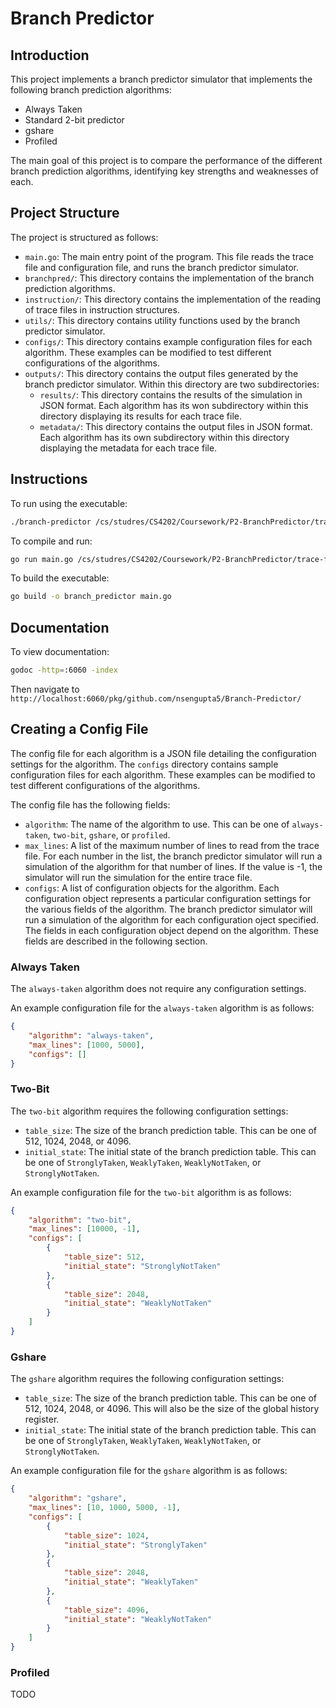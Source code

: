# Branch Predictor

## Introduction

This project implements a branch predictor simulator that implements the following branch prediction algorithms:
- Always Taken
- Standard 2-bit predictor
- gshare
- Profiled

The main goal of this project is to compare the performance of the different branch prediction algorithms, identifying key strengths and weaknesses of each.

## Project Structure

The project is structured as follows:
- `main.go`: The main entry point of the program. This file reads the trace file and configuration file, and runs the branch predictor simulator.
- `branchpred/`: This directory contains the implementation of the branch prediction algorithms.
- `instruction/`: This directory contains the implementation of the reading of trace files in instruction structures.
- `utils/`: This directory contains utility functions used by the branch predictor simulator.
- `configs/`: This directory contains example configuration files for each algorithm. These examples can be modified to test different configurations of the algorithms.
- `outputs/`: This directory contains the output files generated by the branch predictor simulator. Within this directory are two subdirectories:
    - `results/`: This directory contains the results of the simulation in JSON format. Each algorithm has its won subdirectory within this directory displaying its results for each trace file.
    - `metadata/`: This directory contains the output files in JSON format. Each algorithm has its own subdirectory within this directory displaying the metadata for each trace file.

## Instructions

To run using the executable:
```bash
./branch-predictor /cs/studres/CS4202/Coursework/P2-BranchPredictor/trace-files/<trace-file> configs/<config-file>
```
To compile and run:
```bash
go run main.go /cs/studres/CS4202/Coursework/P2-BranchPredictor/trace-files/<trace-file> configs/<config-file>
```
To build the executable:
```bash
go build -o branch_predictor main.go
```

## Documentation

To view documentation:
```bash
godoc -http=:6060 -index
```
Then navigate to `http://localhost:6060/pkg/github.com/nsengupta5/Branch-Predictor/`

## Creating a Config File

The config file for each algorithm is a JSON file detailing the configuration settings for the algorithm. The `configs` directory contains sample configuration files for each algorithm. These examples can be modified to test different configurations of the algorithms.

The config file has the following fields:
- `algorithm`: The name of the algorithm to use. This can be one of `always-taken`, `two-bit`, `gshare`, or `profiled`.
- `max_lines`: A list of the maximum number of lines to read from the trace file. For each number in the list, the branch predictor simulator will run a simulation of the algorithm for that number of lines. If the value is -1, the simulator will run the simulation for the entire trace file. 
- `configs`: A list of configuration objects for the algorithm. Each configuration object represents a particular configuration settings for the various fields of the algorithm. The branch predictor simulator will run a simulation of the algorithm for each configuration oject specified. The fields in each configuration object depend on the algorithm. These fields are described in the following section.

### Always Taken

The `always-taken` algorithm does not require any configuration settings. 

An example configuration file for the `always-taken` algorithm is as follows:
```json
{
    "algorithm": "always-taken",
    "max_lines": [1000, 5000],
    "configs": []
}
```

### Two-Bit

The `two-bit` algorithm requires the following configuration settings:
- `table_size`: The size of the branch prediction table. This can be one of 512, 1024, 2048, or 4096.
- `initial_state`: The initial state of the branch prediction table. This can be one of `StronglyTaken`, `WeaklyTaken`, `WeaklyNotTaken`, or `StronglyNotTaken`.

An example configuration file for the `two-bit` algorithm is as follows:
```json
{
    "algorithm": "two-bit",
    "max_lines": [10000, -1],
    "configs": [
        {
            "table_size": 512,
            "initial_state": "StronglyNotTaken"
        },
        {
            "table_size": 2048,
            "initial_state": "WeaklyNotTaken"
        }
    ]
}
```

### Gshare

The `gshare` algorithm requires the following configuration settings:
- `table_size`: The size of the branch prediction table. This can be one of 512, 1024, 2048, or 4096. This will also be the size of the global history register.
- `initial_state`: The initial state of the branch prediction table. This can be one of `StronglyTaken`, `WeaklyTaken`, `WeaklyNotTaken`, or `StronglyNotTaken`.

An example configuration file for the `gshare` algorithm is as follows:
```json
{
    "algorithm": "gshare",
    "max_lines": [10, 1000, 5000, -1],
    "configs": [
        {
            "table_size": 1024,
            "initial_state": "StronglyTaken"
        },
        {
            "table_size": 2048,
            "initial_state": "WeaklyTaken"
        },
        {
            "table_size": 4096,
            "initial_state": "WeaklyNotTaken"
        }
    ]
}
```

### Profiled

TODO
